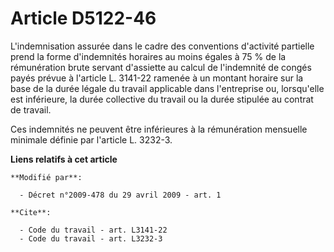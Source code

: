 # Article D5122-46

L'indemnisation assurée dans le cadre des conventions d'activité partielle prend la forme d'indemnités horaires au moins
égales à 75 % de la rémunération brute servant d'assiette au calcul de l'indemnité de congés payés prévue à l'article L.
3141-22 ramenée à un montant horaire sur la base de la durée légale du travail applicable dans l'entreprise ou, lorsqu'elle
est inférieure, la durée collective du travail ou la durée stipulée au contrat de travail. 

Ces indemnités ne peuvent être inférieures à la rémunération mensuelle minimale définie par l'article L. 3232-3.

**Liens relatifs à cet article**

	**Modifié par**:

	  - Décret n°2009-478 du 29 avril 2009 - art. 1

	**Cite**:

	  - Code du travail - art. L3141-22
	  - Code du travail - art. L3232-3
